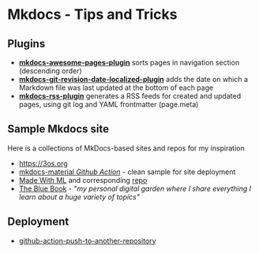 # Mkdocs - Tips and Tricks

## Plugins

- [**mkdocs-awesome-pages-plugin**](https://github.com/lukasgeiter/mkdocs-awesome-pages-plugin) sorts pages in navigation section (descending order)
- [**mkdocs-git-revision-date-localized-plugin**](https://github.com/timvink/mkdocs-git-revision-date-localized-plugin) adds the date on which a Markdown file was last updated at the bottom of each page
- [**mkdocs-rss-plugin**](https://github.com/Guts/mkdocs-rss-plugin) generates a RSS feeds for created and updated pages, using git log and YAML frontmatter (page.meta)

## Sample Mkdocs site

Here is a collections of MkDocs-based sites and repos for my inspiration

- https://3os.org
- [mkdocs-material *Github Action*](https://github.com/squidfunk/mkdocs-material/blob/master/.github/workflows/documentation.yml) - clean sample for site deployment
- [Made With ML](https://madewithml.com) and corresponding [repo](https://github.com/GokuMohandas/mlops-course)
- [The Blue Book](https://lyz-code.github.io/blue-book/) - *"my personal digital garden where I share everything I learn about a huge variety of topics"*

## Deployment

- [github-action-push-to-another-repository](https://github.com/marketplace/actions/push-directory-to-another-repository)